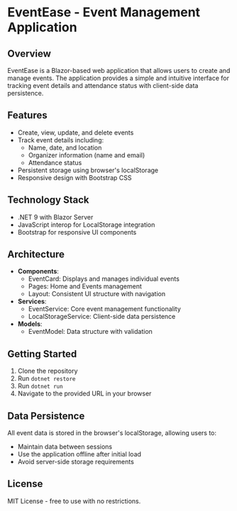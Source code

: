 # EventEase - Event Management Application

## Overview
EventEase is a Blazor-based web application that allows users to create and manage events. The application provides a simple and intuitive interface for tracking event details and attendance status with client-side data persistence.

## Features
- Create, view, update, and delete events
- Track event details including:
  - Name, date, and location
  - Organizer information (name and email)
  - Attendance status
- Persistent storage using browser's localStorage
- Responsive design with Bootstrap CSS

## Technology Stack
- .NET 9 with Blazor Server
- JavaScript interop for LocalStorage integration
- Bootstrap for responsive UI components

## Architecture
- **Components**:
  - EventCard: Displays and manages individual events
  - Pages: Home and Events management
  - Layout: Consistent UI structure with navigation
- **Services**:
  - EventService: Core event management functionality
  - LocalStorageService: Client-side data persistence
- **Models**:
  - EventModel: Data structure with validation

## Getting Started
1. Clone the repository
2. Run `dotnet restore`
3. Run `dotnet run`
4. Navigate to the provided URL in your browser

## Data Persistence
All event data is stored in the browser's localStorage, allowing users to:
- Maintain data between sessions
- Use the application offline after initial load
- Avoid server-side storage requirements

## License
MIT License - free to use with no restrictions.
